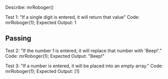 Describe: mrRoboger()


Test 1: "If a single digit is entered, it will return that value"
Code: mrRoboger(1);
Expected Output: 1

## Passing

Test 2: "If the number 1 is entered, it will replace that number with 'Beep!'."
Code: mrRoboger(1);
Expected Output: "Beep!"

Test 3: "If a number is entered, it will be placed into an empty array."
Code: mrRoboger(1);
Expected Output: [1]